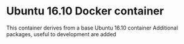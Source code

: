 # Ubuntu 16.10 Docker container

This container derives from a base Ubuntu 16.10 container
Additional packages, useful to development are added
